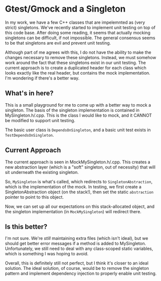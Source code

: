 Gtest/Gmock and a Singleton
===========================

In my work, we have a few C++ classes that are impelemnted as (very strict)
singletons.  We've recently started to implement unit testing on top of this
code base.  After doing some reading, it seems that actually mocking singletons
can be difficult, if not impossible.  The general consensus seems to be that
singletons are evil and prevent unit testing.

Although part of me agrees with this, I do not have the ability to make the
changes necessary to remove these singletons.  Instead, we must somehow
work around the fact that these singletons exist in our unit testing.  The
current approach is to create a duplicated header for each class which looks
exactly like the real header, but contains the mock implementation.  I'm
wondering if there's a better way.

What's in here?
---------------

This is a small playground for me to come up with a better way to mock a
singleton.  The basis of the singleton implementation is contained in
MySingleton.h/.cpp.  This is the class I would like to mock, and it CANNOT be
modified to support unit testing.

The basic user class is `DependsOnSingleton`, and a basic unit test exists in
`TestDependsOnSingleton`.

Current Approach
----------------

The current approach is seen in MockMySingleton.h/.cpp.  This creates a new
abstraction layer (which is a "soft" singleton, out of necessity) that will sit
underneath the existing singleton.

So, `MySingleton` is what's called, which redirects to `SingletonAbstraction`,
which is the implementation of the mock.  In testing, we first create a
SingletonAbstraction object (on the stack!), then set the static `abstraction`
pointer to point to this object.

Now, we can set up all our expectations on this stack-allocated object, and the
singleton implementation (in `MockMySingleton`) will redirect there.

Is this better?
---------------

I'm not sure.  We're *still* maintaining extra files (which isn't ideal), but we
should get better error messages if a method is added to MySingleton.
Unfortunately, we still need to deal with any class-scoped static variables,
which is something I was hoping to avoid.

Overall, this is definitely still not perfect, but I think it's closer to an
ideal solution.  The ideal solution, of course, would be to remove the singleton
pattern and implement dependency injection to properly enable unit testing.
